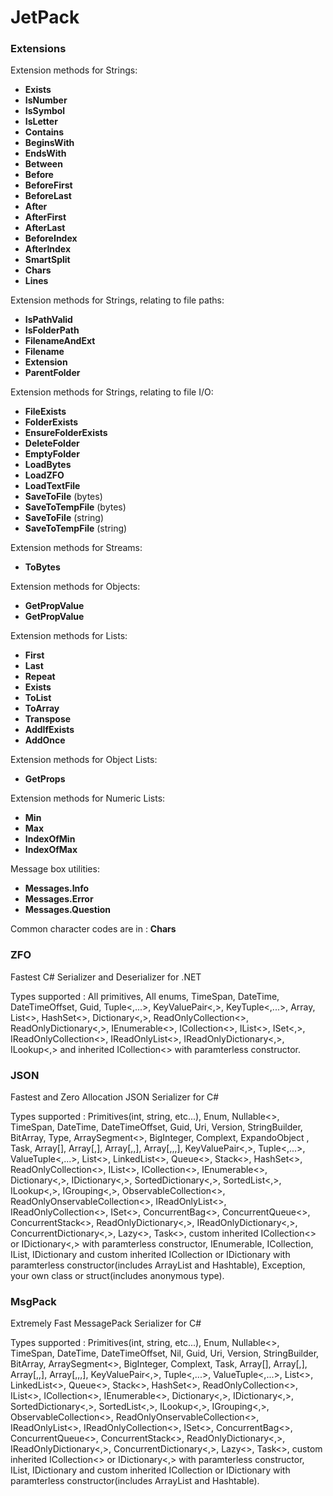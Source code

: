 # JetPack

### Extensions

Extension methods for Strings:

- **Exists**
- **IsNumber**
- **IsSymbol**
- **IsLetter**
- **Contains**
- **BeginsWith**
- **EndsWith**
- **Between**
- **Before**
- **BeforeFirst**
- **BeforeLast**
- **After**
- **AfterFirst**
- **AfterLast**
- **BeforeIndex**
- **AfterIndex**
- **SmartSplit**
- **Chars**
- **Lines**

Extension methods for Strings, relating to file paths:

- **IsPathValid**
- **IsFolderPath**
- **FilenameAndExt**
- **Filename**
- **Extension**
- **ParentFolder**

Extension methods for Strings, relating to file I/O:

- **FileExists**
- **FolderExists**
- **EnsureFolderExists**
- **DeleteFolder**
- **EmptyFolder**
- **LoadBytes**
- **LoadZFO**
- **LoadTextFile**
- **SaveToFile** (bytes)
- **SaveToTempFile** (bytes)
- **SaveToFile** (string)
- **SaveToTempFile** (string)

Extension methods for Streams:

- **ToBytes**

Extension methods for Objects:

- **GetPropValue**
- **GetPropValue<T>**

Extension methods for Lists:

- **First**
- **Last**
- **Repeat**
- **Exists**
- **ToList**
- **ToArray**
- **Transpose**
- **AddIfExists**
- **AddOnce**

Extension methods for Object Lists:

- **GetProps**

Extension methods for Numeric Lists:

- **Min**
- **Max**
- **IndexOfMin**
- **IndexOfMax**

Message box utilities:

- **Messages.Info**
- **Messages.Error**
- **Messages.Question**

Common character codes are in : **Chars**

### ZFO

Fastest C# Serializer and Deserializer for .NET

Types supported : All primitives, All enums, TimeSpan, DateTime, DateTimeOffset, Guid, Tuple<,...>, KeyValuePair<,>, KeyTuple<,...>, Array, List<>, HashSet<>, Dictionary<,>, ReadOnlyCollection<>, ReadOnlyDictionary<,>, IEnumerable<>, ICollection<>, IList<>, ISet<,>, IReadOnlyCollection<>, IReadOnlyList<>, IReadOnlyDictionary<,>, ILookup<,> and inherited ICollection<> with paramterless constructor.

### JSON

Fastest and Zero Allocation JSON Serializer for C#

Types supported : Primitives(int, string, etc...), Enum, Nullable<>, TimeSpan, DateTime, DateTimeOffset, Guid, Uri, Version, StringBuilder, BitArray, Type, ArraySegment<>, BigInteger, Complext, ExpandoObject , Task, Array[], Array[,], Array[,,], Array[,,,], KeyValuePair<,>, Tuple<,...>, ValueTuple<,...>, List<>, LinkedList<>, Queue<>, Stack<>, HashSet<>, ReadOnlyCollection<>, IList<>, ICollection<>, IEnumerable<>, Dictionary<,>, IDictionary<,>, SortedDictionary<,>, SortedList<,>, ILookup<,>, IGrouping<,>, ObservableCollection<>, ReadOnlyOnservableCollection<>, IReadOnlyList<>, IReadOnlyCollection<>, ISet<>, ConcurrentBag<>, ConcurrentQueue<>, ConcurrentStack<>, ReadOnlyDictionary<,>, IReadOnlyDictionary<,>, ConcurrentDictionary<,>, Lazy<>, Task<>, custom inherited ICollection<> or IDictionary<,> with paramterless constructor, IEnumerable, ICollection, IList, IDictionary and custom inherited ICollection or IDictionary with paramterless constructor(includes ArrayList and Hashtable), Exception, your own class or struct(includes anonymous type).

### MsgPack

Extremely Fast MessagePack Serializer for C#

Types supported : Primitives(int, string, etc...), Enum, Nullable<>, TimeSpan, DateTime, DateTimeOffset, Nil, Guid, Uri, Version, StringBuilder, BitArray, ArraySegment<>, BigInteger, Complext, Task, Array[], Array[,], Array[,,], Array[,,,], KeyValuePair<,>, Tuple<,...>, ValueTuple<,...>, List<>, LinkedList<>, Queue<>, Stack<>, HashSet<>, ReadOnlyCollection<>, IList<>, ICollection<>, IEnumerable<>, Dictionary<,>, IDictionary<,>, SortedDictionary<,>, SortedList<,>, ILookup<,>, IGrouping<,>, ObservableCollection<>, ReadOnlyOnservableCollection<>, IReadOnlyList<>, IReadOnlyCollection<>, ISet<>, ConcurrentBag<>, ConcurrentQueue<>, ConcurrentStack<>, ReadOnlyDictionary<,>, IReadOnlyDictionary<,>, ConcurrentDictionary<,>, Lazy<>, Task<>, custom inherited ICollection<> or IDictionary<,> with paramterless constructor, IList, IDictionary and custom inherited ICollection or IDictionary with paramterless constructor(includes ArrayList and Hashtable).
